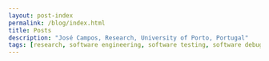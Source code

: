 ```yaml
---
layout: post-index
permalink: /blog/index.html
title: Posts
description: "José Campos, Research, University of Porto, Portugal"
tags: [research, software engineering, software testing, software debugging]
---
```

